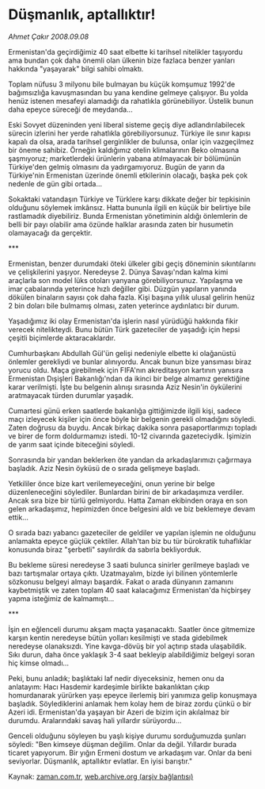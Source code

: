 # Düşmanlık, aptallıktır!

*Ahmet Çakır 2008.09.08*

<tr><td class="metin" colspan="2" style="padding-top: 20px; padding-left: 5px; padding-right: 10px;">Ermenistan'da geçirdiğimiz 40 saat elbette ki tarihsel nitelikler taşıyordu ama bundan çok daha önemli olan ülkenin bize fazlaca benzer yanları hakkında "yaşayarak" bilgi sahibi olmaktı.</td></tr><tr><td class="metin" colspan="2" style="padding-top: 20px; padding-left: 5px; padding-right: 10px;"><p>Toplam nüfusu 3 milyonu bile bulmayan bu küçük komşumuz 1992'de bağımsızlığa kavuşmasından bu yana kendine gelmeye çalışıyor. Bu yolda henüz istenen mesafeyi alamadığı da rahatlıkla görünebiliyor. Üstelik bunun daha epeyce süreceği de meydanda...
<p> Eski Sovyet düzeninden yeni liberal sisteme geçiş diye adlandırılabilecek sürecin izlerini her yerde rahatlıkla görebiliyorsunuz. Türkiye ile sınır kapısı kapalı da olsa, arada tarihsel gerginlikler de bulunsa, onlar için vazgeçilmez bir öneme sahibiz. Örneğin kaldığımız otelin klimalarının Beko olmasına şaşmıyoruz; marketlerdeki ürünlerin yabana atılmayacak bir bölümünün Türkiye'den gelmiş olmasını da yadırgamıyoruz. Bugün de yarın da Türkiye'nin Ermenistan üzerinde önemli etkilerinin olacağı, başka pek çok nedenle de gün gibi ortada... 
<p> Sokaktaki vatandaşın Türkiye ve Türklere karşı dikkate değer bir tepkisinin olduğunu söylemek imkânsız. Hatta bununla ilgili en küçük bir belirtiye bile rastlamadık diyebiliriz. Bunda Ermenistan yönetiminin aldığı önlemlerin de belli bir payı olabilir ama özünde halklar arasında zaten bir husumetin olamayacağı da gerçektir.
<p>***
<p>Ermenistan, benzer durumdaki öteki ülkeler gibi geçiş döneminin sıkıntılarını ve çelişkilerini yaşıyor. Neredeyse 2. Dünya Savaşı'ndan kalma kimi araçlarla son model lüks otoları yanyana görebiliyorsunuz. Yapılaşma ve imar çabalarında yeterince hızlı değiller gibi. Düzgün yapıların yanında dökülen binaların sayısı çok daha fazla. Kişi başına yıllık ulusal gelirin henüz 2 bin doları bile bulmamış olması, zaten yeterince aydınlatıcı bir durum.
<p> Yaşadığımız iki olay Ermenistan'da işlerin nasıl yürüdüğü hakkında fikir verecek nitelikteydi. Bunu bütün Türk gazeteciler de yaşadığı için hepsi çeşitli biçimlerde aktaracaklardır.
<p> Cumhurbaşkanı Abdullah Gül'ün gelişi nedeniyle elbette ki olağanüstü önlemler gerekliydi ve bunlar alınıyordu. Ancak bunun bize yansıması biraz yorucu oldu. Maça girebilmek için FIFA'nın akreditasyon kartının yanısıra Ermenistan Dışişleri Bakanlığı'ndan da ikinci bir belge almamız gerektiğine karar verilmişti. İşte bu belgenin alınışı sırasında Aziz Nesin'in öykülerini aratmayacak türden durumlar yaşadık.
<p> Cumartesi günü erken saatlerde bakanlığa gittiğimizde ilgili kişi, sadece maçı izleyecek kişiler için önce böyle bir belgenin gerekli olmadığını söyledi. Zaten doğrusu da buydu. Ancak birkaç dakika sonra pasaportlarımızı topladı ve birer de form doldurmamızı istedi. 10-12 civarında gazeteciydik. İşimizin de yarım saat içinde biteceğini söyledi.
<p> Sonrasında bir yandan beklerken öte yandan da arkadaşlarımızı çağırmaya başladık. Aziz Nesin öyküsü de o sırada gelişmeye başladı.
<p> Yetkililer önce bize kart verilemeyeceğini, onun yerine bir belge düzenleneceğini söylediler. Bunlardan birini de bir arkadaşımıza verdiler. Ancak sıra bize bir türlü gelmiyordu. Hatta Zaman ekibinden oraya en son gelen arkadaşımız, hepimizden önce belgesini aldı ve biz beklemeye devam ettik... 
<p> O sırada bazı yabancı gazeteciler de geldiler ve yapılan işlemin ne olduğunu anlamakta epeyce güçlük çektiler. Allah'tan biz bu tür bürokratik tuhaflıklar konusunda biraz "şerbetli" sayılırdık da sabırla bekliyorduk. 
<p> Bu bekleme süresi neredeyse 3 saati bulunca sinirler gerilmeye başladı ve bazı tartışmalar ortaya çıktı. Uzatmayalım, bizde iyi bilinen yöntemlerle sözkonusu belgeyi almayı başardık. Fakat o arada dünyanın zamanını kaybetmiştik ve zaten toplam 40 saat kalacağımız Ermenistan'da hiçbirşey yapma isteğimiz de kalmamıştı...
<p>***
<p>İşin en eğlenceli durumu akşam maçta yaşanacaktı. Saatler önce gitmemize karşın kentin neredeyse bütün yolları kesilmişti ve stada gidebilmek neredeyse olanaksızdı. Yine kavga-dövüş bir yol açtırıp stada ulaşabildik. Sıkı durun, daha önce yaklaşık 3-4 saat bekleyip alabildiğimiz belgeyi soran hiç kimse olmadı...
<p> Peki, bunu anladık; başlıktaki laf nedir diyeceksiniz, hemen onu da anlatayım: Hacı Hasdemir kardeşimle birlikte bakanlıktan çıkıp homurdanarak yürürken yaşı epeyce ilerlemiş biri yanımıza gelip konuşmaya başladık. Söylediklerini anlamak hem kolay hem de biraz zordu çünkü o bir Azeri idi. Ermenistan'da yaşayan bir Azeri de bizim için akılalmaz bir durumdu. Aralarındaki savaş hali yıllardır sürüyordu... 
<p> Genceli olduğunu söyleyen bu yaşlı kişiye durumu sorduğumuzda şunları söyledi: "Ben kimseye düşman değilim. Onlar da değil. Yıllardır burada ticaret yapıyorum. Bir yığın Ermeni dostum ve arkadaşım var. Onlar da beni seviyorlar. Düşmanlık, aptallıktır evlatlar. En iyisi barıştır."<br/></p></p></p></p></p></p></p></p></p></p></p></p></p></p></p></p></td></tr>

Kaynak: [zaman.com.tr](http://zaman.com.tr/yazar.do?yazino=735451), [web.archive.org (arşiv bağlantısı)](http://web.archive.org/web/20080912053232/http://www.zaman.com.tr:80/yazar.do?yazino=735451)
